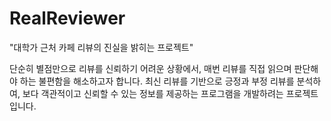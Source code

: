 # RealReviewer
"대학가 근처 카페 리뷰의 진실을 밝히는 프로젝트"

단순히 별점만으로 리뷰를 신뢰하기 어려운 상황에서, 매번 리뷰를 직접 읽으며 판단해야 하는 불편함을 해소하고자 합니다. 최신 리뷰를 기반으로 긍정과 부정 리뷰를 분석하여, 보다 객관적이고 신뢰할 수 있는 정보를 제공하는 프로그램을 개발하려는 프로젝트입니다.
